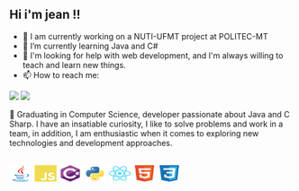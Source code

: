 ## Hi i'm jean !!


- 🔭 I am currently working on a NUTI-UFMT project at POLITEC-MT
- 🌱 I’m currently learning Java and C#
- 🤔 I'm looking for help with web development, and I'm always willing to teach and learn new things.
- 📫 How to reach me:
<div> 

  <a href = "mailto: jeanlucaseh10@gmail.com"><img src="https://img.shields.io/badge/-Gmail-%23333?style=for-the-badge&logo=gmail&logoColor=white" target="_blank"></a>
  <a href="https://www.linkedin.com/in/jean-lucas-solano-fortes-74941a186/" target="_blank"><img src="https://img.shields.io/badge/-LinkedIn-%230077B5?style=for-the-badge&logo=linkedin&logoColor=white" target="_blank"></a> 
</div>

💬 Graduating in Computer Science, developer passionate about Java and C Sharp. I have an insatiable curiosity,
I like to solve problems and work in a team, in addition, I am enthusiastic when it comes to exploring new technologies and development approaches.

<!--   [![Jean lucas GitHub stats](https://github-readme-stats.vercel.app/api?username=jeanlsfortes&show_icons=true)](https://github.com/anuraghazra/github-readme-stats) -->
  
  <div style="display: inline_block"><br>
  <img align="center" alt="Rafa-Js" height="30" width="40" src="https://raw.githubusercontent.com/devicons/devicon/master/icons/java/java-original.svg">
  <img align="center" alt="Rafa-Js" height="30" width="40" src="https://raw.githubusercontent.com/devicons/devicon/master/icons/javascript/javascript-plain.svg">
  <img align="center" alt="Rafa-Csharp" height="30" width="40" src="https://raw.githubusercontent.com/devicons/devicon/master/icons/csharp/csharp-original.svg">  <img align="center" alt="Rafa-Python" height="30" width="40" src="https://raw.githubusercontent.com/devicons/devicon/master/icons/python/python-original.svg">
  <img align="center" alt="Rafa-React" height="30" width="40" src="https://raw.githubusercontent.com/devicons/devicon/master/icons/react/react-original.svg">
  <img align="center" alt="Rafa-HTML" height="30" width="40" src="https://raw.githubusercontent.com/devicons/devicon/master/icons/html5/html5-original.svg">
  <img align="center" alt="Rafa-CSS" height="30" width="40" src="https://raw.githubusercontent.com/devicons/devicon/master/icons/css3/css3-original.svg">

</div>
 
